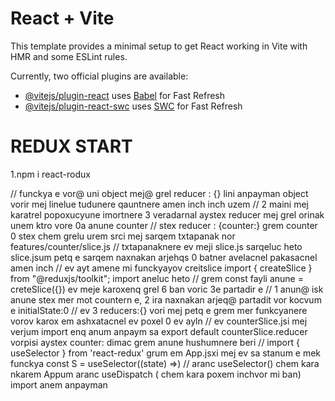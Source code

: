 # React + Vite

This template provides a minimal setup to get React working in Vite with HMR and some ESLint rules.

Currently, two official plugins are available:

- [@vitejs/plugin-react](https://github.com/vitejs/vite-plugin-react/blob/main/packages/plugin-react/README.md) uses [Babel](https://babeljs.io/) for Fast Refresh
- [@vitejs/plugin-react-swc](https://github.com/vitejs/vite-plugin-react-swc) uses [SWC](https://swc.rs/) for Fast Refresh

# REDUX START
1.npm i react-rodux

// funckya e vor@ uni object mej@ grel reducer : {} lini anpayman object vorir mej linelue tudunere qauntnere amen inch inch uzem
// 2 maini mej karatrel popoxucyune imortnere 3 veradarnal aystex reducer mej grel orinak unem ktro vore 0a anune counter
// stex reducer : {counter:} grem counter 0 stex chem grelu urem srci mej sarqem txtapanak nor features/counter/slice.js
// txtapanaknere ev meji slice.js sarqeluc heto slice.jsum petq e sarqem naxnakan arjehqs 0 batner avelacnel pakasacnel amen inch
// ev ayt amene mi funckyayov creitslice import { createSlice } from "@reduxjs/toolkit"; import aneluc heto
// grem const fayli anune = creteSlice({}) ev meje karoxenq grel 6 ban voric 3e partadir e
// 1 anun@ isk anune stex mer mot countern e, 2 ira naxnakan arjeq@ partadit vor kocvum e   initialState:0
//  ev 3 reducers:{} vori mej petq e grem mer funkcyanere vorov karox em ashxatacnel ev poxel 0 ev ayln
// ev counterSlice.jsi mej verjum import enq anum anpaym sa export default counterSlice.reducer vorpisi aystex counter: dimac grem anune hushumnere beri
// import { useSelector } from 'react-redux' grum em App.jsxi mej ev sa stanum e mek funckya  const S = useSelector((state) =>)
// aranc  useSelector() chem kara nkarem Appum aranc useDispatch ( chem kara poxem inchvor mi ban) import anem anpayman
